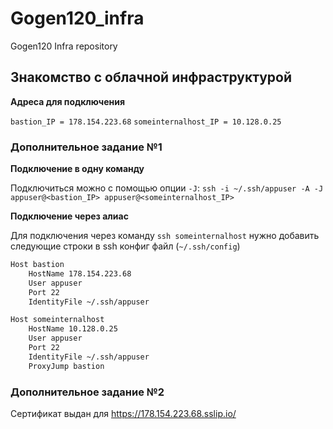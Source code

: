 # Gogen120_infra
Gogen120 Infra repository

## Знакомство с облачной инфраструктурой

**Адреса для подключения**

`bastion_IP = 178.154.223.68`
`someinternalhost_IP = 10.128.0.25`

### Дополнительное задание №1

**Подключение в одну команду**

Подключиться можно с помощью опции `-J`: `ssh -i ~/.ssh/appuser -A -J appuser@<bastion_IP> appuser@<someinternalhost_IP>`

**Подключение через алиас**

Для подключения через команду `ssh someinternalhost` нужно добавить следующие строки в ssh конфиг файл (`~/.ssh/config`)

```bash
Host bastion
    HostName 178.154.223.68
    User appuser
    Port 22
    IdentityFile ~/.ssh/appuser

Host someinternalhost
    HostName 10.128.0.25
    User appuser
    Port 22
    IdentityFile ~/.ssh/appuser
    ProxyJump bastion
```

### Дополнительное задание №2

Сертификат выдан для https://178.154.223.68.sslip.io/

